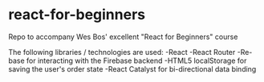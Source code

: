 # react-for-beginners
Repo to accompany Wes Bos' excellent "React for Beginners" course

The following libraries / technologies are used:
-React
-React Router
-Re-base for interacting with the Firebase backend
-HTML5 localStorage for saving the user's order state
-React Catalyst for bi-directional data binding